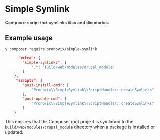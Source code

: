 # Simple Symlink

Composer script that symlinks files and directories.

## Example usage

```shell
$ composer require pronovix/simple-symlink
```

```json
      "extra": {
        "simple-symlinks": {
            ".": "build/web/modules/drupal_module"
        }
    },
     "scripts": {
        "post-install-cmd": [
            "Pronovix\\SimpleSymlink\\ScriptHandler::createSymlinks"
        ],
        "post-update-cmd": [
            "Pronovix\\SimpleSymlink\\ScriptHandler::createSymlinks"
        ]
    }
```

This ensures that the Composer root project is symlinked to the `build/web/modules/drupal_module` directory when a
package is installed or updated.
